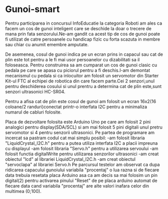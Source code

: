 # Gunoi-smart
Pentru participarea in concursul InfoEducatie la categoria Roboti am ales ca facem un cos de gunoi inteligent care se deschide 
la doar o trecere de mana prin fata senzorului.Ne-am gandit ca acest tip de cos de gunoi poate fi utilizat de catre persoanele cu handicap fizic
cu forta scazuta in membre sau chiar cu anumit emembre amputate.


De asemenea, cosul de gunoi indica pe un ecran prins in capacul sau cat de plin este tot pentru a le fi mai usor persoanelor cu dizabilitati sa il foloseasca.
Pentru construirea sa am cumparat un cos de gunoi clasic cu pedala pe care se apasa cu piciorul pentru a fi deschis.I-am demontat mecanismul cu pedala si 
ca inlocuitor am folosit un servomotor din Starter Kit-ul FTC al echipei de robotica din care facem parte.Cei 2 senzori,unul pentru deschiderea cosului si 
unul prentru a determina cat de plin este,sunt senzori ultrasonici HC-SR04.


Pentru a afisa cat de plin este cosul de gunoi am folosit un ecran 16x2(16 coloane/2 randuri)conectat printr-o interfata I2C pentru a minimaliza numarul
de cabluri folosite.


Placa de dezvoltare folosita este Arduino Uno pe care am folosit 2 pini analogici pentru display(SDA/SCL) si am mai folosit 5 pini digitali unul pretru
servomotor si 4 pentru senzorii ultrasonici.
Pe partea de programare am incercat sa pastram codul cat mai simplu posibil:
-am folosit libraria "LiquidCrystal_I2C.h" pentru a putea utiliza interfata I2C a placii impreuna cu displayul
-am folosit libraria "Servo.h" pentru a utilizarea servoului
-am folosit functia digitalWrite pentru utilizarea senzorilor ultrasonici
-am creat obiectul "lcd" al librariei LiquidCrystal_I2C.h
-am creat obiectul "servoclapa" al librariei Servo.h
Pe parcursul testelor am observat ca dupa ridicarea capacului gunoiului variabila "procentaj" o lua razna si de fiecare data trebuia resetata
placa Arduino asa ca am decis sa mai folosim un pin digital(2) pentru activarea pinului "Reset" de pe placa arduino automat de fiecare data cand
variabila "procentaj" are alte valori inafara celor din multimea (0;100).

